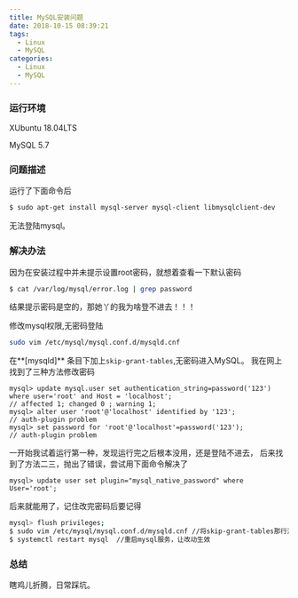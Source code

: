 ```yaml
---
title: MySQL安装问题
date: 2018-10-15 08:39:21
tags:
  - Linux
  - MySQL
categories:
  - Linux
  - MySQL
---
```

### 运行环境
XUbuntu 18.04LTS

MySQL 5.7

### 问题描述
运行了下面命令后
```bash
$ sudo apt-get install mysql-server mysql-client libmysqlclient-dev
```
无法登陆mysql。
### 解决办法
因为在安装过程中并未提示设置root密码，就想着查看一下默认密码
```bash
$ cat /var/log/mysql/error.log | grep password
```
结果提示密码是空的，那她丫的我为啥登不进去！！！

修改mysql权限,无密码登陆
```bash
sudo vim /etc/mysql/mysql.conf.d/mysqld.cnf
```
在**[mysqld]** 条目下加上`skip-grant-tables`,无密码进入MySQL。
我在网上找到了三种方法修改密码
```
mysql> update mysql.user set authentication_string=password('123') where user='root' and Host = 'localhost';
// affected 1; changed 0 ; warning 1; 
mysql> alter user 'root'@'localhost' identified by '123';
// auth-plugin problem
mysql> set password for 'root'@'localhost'=password('123');
// auth-plugin problem
```
一开始我试着运行第一种，发现运行完之后根本没用，还是登陆不进去，
后来找到了方法二三，抛出了错误，尝试用下面命令解决了
```
mysql> update user set plugin="mysql_native_password" where User='root';
```
后来就能用了，记住改完密码后要记得
```bash 
mysql> flush privileges;
$ sudo vim /etc/mysql/mysql.conf.d/mysqld.cnf //将skip-grant-tables那行注释掉或者删掉
$ systemctl restart mysql  //重启mysql服务，让改动生效
```

### 总结
瞎鸡儿折腾，日常踩坑。









